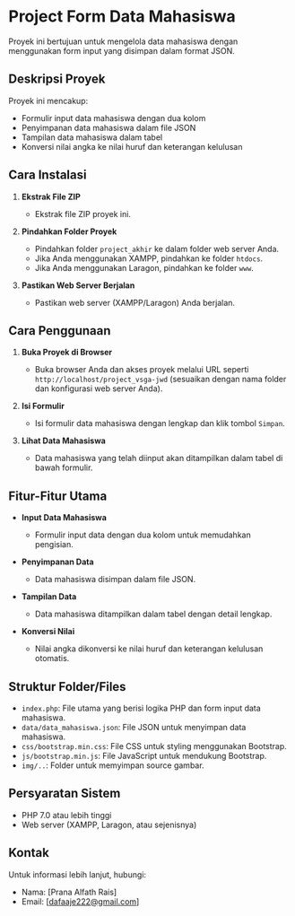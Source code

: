 # Project Form Data Mahasiswa

Proyek ini bertujuan untuk mengelola data mahasiswa dengan menggunakan form input yang disimpan dalam format JSON.

## Deskripsi Proyek

Proyek ini mencakup:
- Formulir input data mahasiswa dengan dua kolom
- Penyimpanan data mahasiswa dalam file JSON
- Tampilan data mahasiswa dalam tabel
- Konversi nilai angka ke nilai huruf dan keterangan kelulusan

## Cara Instalasi

1. **Ekstrak File ZIP**
   - Ekstrak file ZIP proyek ini.

2. **Pindahkan Folder Proyek**
   - Pindahkan folder `project_akhir` ke dalam folder web server Anda. 
   - Jika Anda menggunakan XAMPP, pindahkan ke folder `htdocs`.
   - Jika Anda menggunakan Laragon, pindahkan ke folder `www`.

3. **Pastikan Web Server Berjalan**
   - Pastikan web server (XAMPP/Laragon) Anda berjalan.

## Cara Penggunaan

1. **Buka Proyek di Browser**
   - Buka browser Anda dan akses proyek melalui URL seperti `http://localhost/project_vsga-jwd` (sesuaikan dengan nama folder dan konfigurasi web server Anda).

2. **Isi Formulir**
   - Isi formulir data mahasiswa dengan lengkap dan klik tombol `Simpan`.

3. **Lihat Data Mahasiswa**
   - Data mahasiswa yang telah diinput akan ditampilkan dalam tabel di bawah formulir.

## Fitur-Fitur Utama

- **Input Data Mahasiswa**
  - Formulir input data dengan dua kolom untuk memudahkan pengisian.
  
- **Penyimpanan Data**
  - Data mahasiswa disimpan dalam file JSON.

- **Tampilan Data**
  - Data mahasiswa ditampilkan dalam tabel dengan detail lengkap.

- **Konversi Nilai**
  - Nilai angka dikonversi ke nilai huruf dan keterangan kelulusan otomatis.

## Struktur Folder/Files

- `index.php`: File utama yang berisi logika PHP dan form input data mahasiswa.
- `data/data_mahasiswa.json`: File JSON untuk menyimpan data mahasiswa.
- `css/bootstrap.min.css`: File CSS untuk styling menggunakan Bootstrap.
- `js/bootstrap.min.js`: File JavaScript untuk mendukung Bootstrap.
- `img/..`: Folder untuk memyimpan source gambar.

## Persyaratan Sistem

- PHP 7.0 atau lebih tinggi
- Web server (XAMPP, Laragon, atau sejenisnya)

## Kontak

Untuk informasi lebih lanjut, hubungi:
- Nama: [Prana Alfath Rais]
- Email: [dafaaje222@gmail.com]


